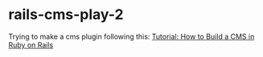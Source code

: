 # rails-cms-play-2

Trying to make a cms plugin following this:
[Tutorial: How to Build a CMS in Ruby on Rails](http://pchm.co/tutorial-how-to-build-a-cms-in-ruby-on-rails/)
